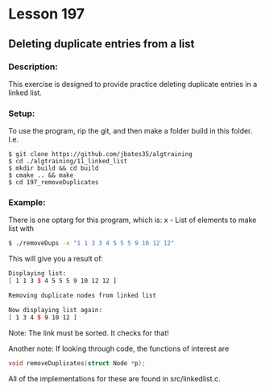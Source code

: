 # Lesson 197
## Deleting duplicate entries from a list
### Description:
This exercise is designed to provide practice deleting duplicate entries in a linked list.

### Setup: 
To use the program, rip the git, and then make a folder build in this folder. I.e.
```
$ git clone https://github.com/jbates35/algtraining
$ cd ./algtraining/11_linked_list
$ mkdir build && cd build
$ cmake .. && make
$ cd 197_removeDuplicates 
```
### Example:
There is one optarg for this program, which is:
x - List of elements to make list with
```bash
$ ./removeDups -x "1 1 3 3 4 5 5 5 9 10 12 12"
```
This will give you a result of:
```bash
Displaying list:
[ 1 1 3 3 4 5 5 5 9 10 12 12 ]

Removing duplicate nodes from linked list

Now displaying list again:
[ 1 3 4 5 9 10 12 ]
```
Note: The link must be sorted. It checks for that!

Another note: If looking through code, the functions of interest are 
```c
void removeDuplicates(struct Node *p);
```
All of the implementations for these are found in src/linkedlist.c. 
